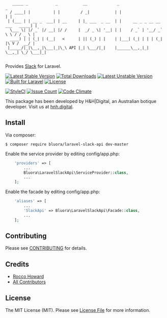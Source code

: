 ```
   _____ _            _           __             _                               _ 
  / ____| |          | |         / _|           | |                             | |
 | (___ | | __ _  ___| | __     | |_ ___  _ __  | |     __ _ _ __ __ ___   _____| |
  \___ \| |/ _` |/ __| |/ /     |  _/ _ \| '__| | |    / _` | '__/ _` \ \ / / _ \ |
  ____) | | (_| | (__|   <      | || (_) | |    | |___| (_| | | | (_| |\ V /  __/ |
 |_____/|_|\__,_|\___|_|\_\ API |_| \___/|_|    |______\__,_|_|  \__,_| \_/ \___|_|
                                                                               
```
Provides [Slack](https://github.com/bluora/php-slack-api) for Laravel.

[![Latest Stable Version](https://poser.pugx.org/bluora/laravel-slack-api/v/stable.svg)](https://packagist.org/packages/bluora/laravel-slack-api) [![Total Downloads](https://poser.pugx.org/bluora/laravel-slack-api/downloads.svg)](https://packagist.org/packages/bluora/laravel-slack-api) [![Latest Unstable Version](https://poser.pugx.org/bluora/laravel-slack-api/v/unstable.svg)](https://packagist.org/packages/bluora/laravel-slack-api) [![Built for Laravel](https://img.shields.io/badge/Built_for-Laravel-green.svg)](https://laravel.com/) [![License](https://poser.pugx.org/bluora/laravel-slack-api/license.svg)](https://packagist.org/packages/bluora/laravel-slack-api)

[![StyleCI](https://styleci.io/repos/94854520/shield?branch=master)](https://styleci.io/repos/94854520) [![Issue Count](https://codeclimate.com/github/bluora/laravel-slack-api/badges/issue_count.svg)](https://codeclimate.com/github/bluora/laravel-slack-api) [![Code Climate](https://codeclimate.com/github/bluora/laravel-slack-api/badges/gpa.svg)](https://codeclimate.com/github/bluora/laravel-slack-api) 

This package has been developed by H&H|Digital, an Australian botique developer. Visit us at [hnh.digital](http://hnh.digital).


## Install

Via composer:

`$ composer require bluora/laravel-slack-api dev-master`

Enable the service provider by editing config/app.php:

```php
    'providers' => [
        ...
        Bluora\LaravelSlackApi\ServiceProvider::class,
        ...
    ];
```

Enable the facade by editing config/app.php:

```php
    'aliases' => [
        ...
        'SlackApi' => Bluora\LaravelSlackApi\Facade::class,
        ...
    ];
```

## Contributing

Please see [CONTRIBUTING](https://github.com/bluora/laravel-slack-api/blob/master/CONTRIBUTING.md) for details.

## Credits

* [Rocco Howard](https://github.com/therocis)
* [All Contributors](https://github.com/bluora/laravel-slack-api/contributors)

## License

The MIT License (MIT). Please see [License File](https://github.com/bluora/laravel-slack-api/blob/master/LICENSE) for more information.

